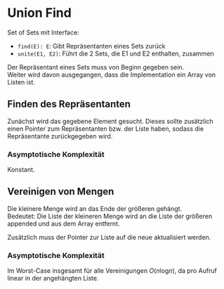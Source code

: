 # Union Find
Set of Sets mit Interface:

- `find(E): E`: Gibt Repräsentanten eines Sets zurück
- `unite(E1, E2)`: Führt die 2 Sets, die E1 und E2 enthalten, zusammen

Der Repräsentant eines Sets muss von Beginn gegeben sein.  
Weiter wird davon ausgegangen, dass die Implementation ein Array
von Listen ist.


## Finden des Repräsentanten
Zunächst wird das gegebene Element gesucht. Dieses sollte zusätzlich einen Pointer
zum Repräsentanten bzw. der Liste haben, sodass die Repräsentante zurückgegeben wird.

### Asymptotische Komplexität
Konstant.


## Vereinigen von Mengen
Die kleinere Menge wird an das Ende der größeren gehängt.  
Bedeutet: Die Liste der kleineren Menge wird an die Liste der größeren appended
und aus dem Array entfernt.

Zusätzlich muss der Pointer zur Liste auf die neue aktualisiert werden.

### Asymptotische Komplexität
Im Worst-Case insgesamt für alle Vereinigungen $O(n \text{log} n)$,
da pro Aufruf linear in der angehängten Liste.
